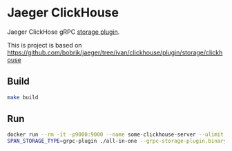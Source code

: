 # Jaeger ClickHouse

Jaeger ClickHose gRPC [storage plugin](https://github.com/jaegertracing/jaeger/tree/master/plugin/storage/grpc).

This is project is based on https://github.com/bobrik/jaeger/tree/ivan/clickhouse/plugin/storage/clickhouse

## Build

```bash
make build
```

## Run 

```bash
docker run --rm -it -p9000:9000 --name some-clickhouse-server --ulimit nofile=262144:262144 yandex/clickhouse-server
SPAN_STORAGE_TYPE=grpc-plugin ./all-in-one --grpc-storage-plugin.binary=/home/ploffay/projects/jaegertracing/jaeger-clickhouse/jaeger-clickhouse
```
